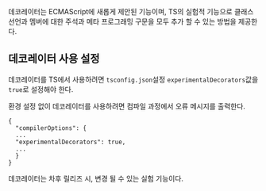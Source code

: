 데코레이터는 ECMAScript에 새롭게 제안된 기능이며, TS의 실험적 기능으로 클래스 선언과 멤버에 대한 주석과 메타 프로그래밍 구문을 모두 추가 할 수 있는 방법을 제공한다.

## 데코레이터 사용 설정

데코레이터를 TS에서 사용하려면 `tsconfig.json`설정 `experimentalDecorators`값을 `true`로 설정해야 한다.

환경 설정 없이 데코레이터를 사용하려면 컴파일 과정에서 오류 메시지를 출력한다.

```tsx
{
  "compilerOptions": {
  ...
  "experimentalDecorators": true,
  ...
  }
}
```

데코레이터는 차후 릴리즈 시, 변경 될 수 있는 실험 기능이다.
